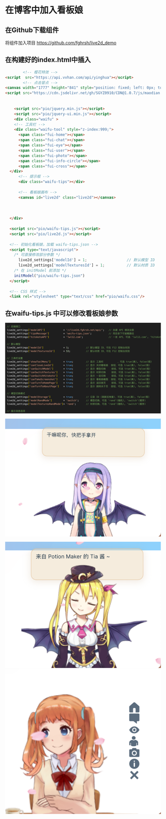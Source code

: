 # 在博客中加入看板娘

## 在Github下载组件
 将组件加入项目
https://github.com/fghrsh/live2d_demo

## 在构建好的index.html中插入

```html
        <!-- 樱花特效 -->
<script  src="https://api.vvhan.com/api/yinghua"></script>
        <!-- 点击冒点 -->
<canvas width="1777" height="841" style="position: fixed; left: 0px; top: 0px; z-index: 2147483647; pointer-events: none;"></canvas>
<script src="https://cdn.jsdelivr.net/gh/SGYZ0910/CDN@1.0.7/js/maodian.js"></script>


    <script src="pio/jquery.min.js"></script>
    <script src="pio/jquery-ui.min.js"></script>
    <div class="waifu" >
    <!-- 工具栏 -->
    <div class="waifu-tool" style="z-index:999;">
      <span class="fui-home"></span>
      <span class="fui-chat"></span>
      <span class="fui-eye"></span>
      <span class="fui-user"></span>
      <span class="fui-photo"></span>
      <span class="fui-info-circle"></span>
      <span class="fui-cross"></span>
  </div>
      <!-- 提示框 -->
      <div class="waifu-tips"></div>
      
      <!-- 看板娘画布 -->
      <canvas id="live2d" class="live2d"></canvas>
      
      
      
  </div>
  
  <script src="pio/waifu-tips.js"></script>
  <script src="pio/live2d.js"></script>
  
  <!-- 初始化看板娘，加载 waifu-tips.json -->
  <script type="text/javascript">
    /* 可直接修改部分参数 */
      live2d_settings['modelId'] = 1;                  // 默认模型 ID
      live2d_settings['modelTexturesId'] = 1;          // 默认材质 ID
    /* 在 initModel 前添加 */
    initModel("pio/waifu-tips.json")
  </script>
  
  <!-- CSS 样式 -->
  <link rel="stylesheet" type="text/css" href="pio/waifu.css"/>
```


## 在waifu-tips.js 中可以修改看板娘参数

![](img/看板娘/img-2023-02-26-09-17-31.png)


![](img/看板娘/img-2023-02-26-09-18-23.png)

![](img/看板娘/img-2023-02-26-09-18-36.png)
![](img/看板娘/img-2023-02-26-09-18-58.png)